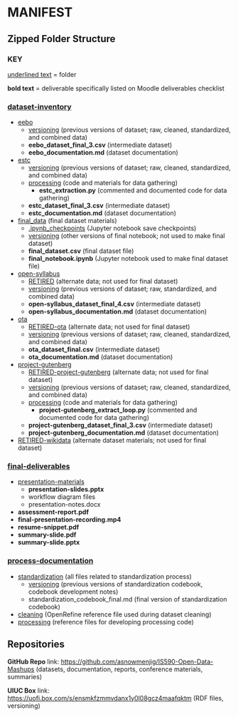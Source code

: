# MANIFEST

## Zipped Folder Structure

### KEY

<u>underlined text</u> = folder

**bold text** = deliverable specifically listed on Moodle deliverables checklist



### <u>dataset-inventory</u>

- <u>eebo</u>
  - <u>versioning</u> (previous versions of dataset; raw, cleaned, standardized, and combined data)
  - **eebo_dataset_final_3.csv** (intermediate dataset)
  - **eebo_documentation.md** (dataset documentation)
- <u>estc</u>
  - <u>versioning</u> (previous versions of dataset; raw, cleaned, standardized, and combined data)
  - <u>processing</u> (code and materials for data gathering)
    - **estc_extraction.py** (commented and documented code for data gathering)
  - **estc_dataset_final_3.csv** (intermediate dataset)
  - **estc_documentation.md** (dataset documentation)
- <u>final_data</u> (final dataset materials)
  - <u>.ipynb_checkpoints</u> (Jupyter notebook save checkpoints)
  - <u>versioning</u> (other versions of final notebook; not used to make final dataset)
  - **final_dataset.csv** (final dataset file)
  - **final_notebook.ipynb** (Jupyter notebook used to make final dataset file)
- <u>open-syllabus</u>
  - <u>RETIRED</u> (alternate data; not used for final dataset)
  - <u>versioning</u> (previous versions of dataset; raw, standardized, and combined data)
  - **open-syllabus_dataset_final_4.csv** (intermediate dataset)
  - **open-syllabus_documentation.md** (dataset documentation)
- <u>ota</u>
  - <u>RETIRED-ota</u> (alternate data; not used for final dataset)
  - <u>versioning</u> (previous versions of dataset; raw, cleaned, standardized, and combined data)
  - **ota_dataset_final.csv** (intermediate dataset)
  - **ota_documentation.md** (dataset documentation)
- <u>project-gutenberg</u>
  - <u>RETIRED-project-gutenberg</u> (alternate data; not used for final dataset)
  - <u>versioning</u> (previous versions of dataset; raw, cleaned, standardized, and combined data)
  - <u>processing</u> (code and materials for data gathering)
    - **project-gutenberg_extract_loop.py** (commented and documented code for data gathering)
  - **project-gutenberg_dataset_final_3.csv** (intermediate dataset)
  - **project-gutenberg_documentation.md** (dataset documentation)
- <u>RETIRED-wikidata</u> (alternate dataset materials; not used for final dataset)



### <u>final-deliverables</u>

- <u>presentation-materials</u>
  - **presentation-slides.pptx**
  - workflow diagram files
  - presentation-notes.docx
- **assessment-report.pdf**
- **final-presentation-recording.mp4**
- **resume-snippet.pdf**
- **summary-slide.pdf**
- **summary-slide.pptx**



### <u>process-documentation</u>

- <u>standardization</u> (all files related to standardization process)
  - <u>versioning</u> (previous versions of standardization codebook, codebook development notes)
  - standardization_codebook_final.md (final version of standardization codebook)
- <u>cleaning</u> (OpenRefine reference file used during dataset cleaning)
- <u>processing</u> (reference files for developing processing code)



## Repositories

**GitHub Repo** link: https://github.com/asnowmenjig/IS590-Open-Data-Mashups (datasets, documentation, reports, conference materials, summaries)

**UIUC Box** link: https://uofi.box.com/s/ensmkfzmmvdanx1y0l08gcz4maafqktm (RDF files, versioning)